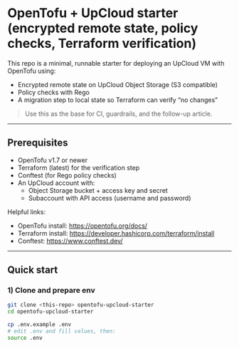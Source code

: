 # OpenTofu + UpCloud starter (encrypted remote state, policy checks, Terraform verification)

This repo is a minimal, runnable starter for deploying an UpCloud VM with OpenTofu using:
- Encrypted remote state on UpCloud Object Storage (S3 compatible)
- Policy checks with Rego
- A migration step to local state so Terraform can verify “no changes”

> Use this as the base for CI, guardrails, and the follow-up article.

---

## Prerequisites

- OpenTofu v1.7 or newer  
- Terraform (latest) for the verification step  
- Conftest (for Rego policy checks)  
- An UpCloud account with:
  - Object Storage bucket + access key and secret
  - Subaccount with API access (username and password)

Helpful links:
- OpenTofu install: https://opentofu.org/docs/
- Terraform install: https://developer.hashicorp.com/terraform/install
- Conftest: https://www.conftest.dev/

---

## Quick start

### 1) Clone and prepare env

```bash
git clone <this-repo> opentofu-upcloud-starter
cd opentofu-upcloud-starter

cp .env.example .env
# edit .env and fill values, then:
source .env
